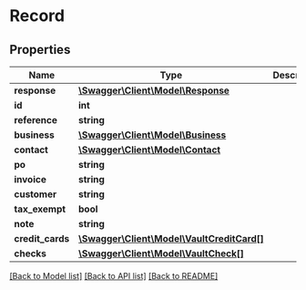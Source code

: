 # Record

## Properties
Name | Type | Description | Notes
------------ | ------------- | ------------- | -------------
**response** | [**\Swagger\Client\Model\Response**](Response.md) |  | [optional] 
**id** | **int** |  | [optional] 
**reference** | **string** |  | [optional] 
**business** | [**\Swagger\Client\Model\Business**](Business.md) |  | [optional] 
**contact** | [**\Swagger\Client\Model\Contact**](Contact.md) |  | [optional] 
**po** | **string** |  | [optional] 
**invoice** | **string** |  | [optional] 
**customer** | **string** |  | [optional] 
**tax_exempt** | **bool** |  | [optional] 
**note** | **string** |  | [optional] 
**credit_cards** | [**\Swagger\Client\Model\VaultCreditCard[]**](VaultCreditCard.md) |  | [optional] 
**checks** | [**\Swagger\Client\Model\VaultCheck[]**](VaultCheck.md) |  | [optional] 

[[Back to Model list]](../../README.md#documentation-for-models) [[Back to API list]](../../README.md#documentation-for-api-endpoints) [[Back to README]](../../README.md)

